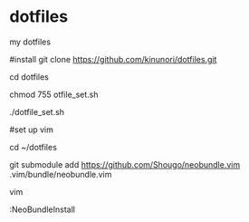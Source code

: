 dotfiles
========

my dotfiles

#install
git clone https://github.com/kinunori/dotfiles.git

cd dotfiles

chmod 755 otfile_set.sh

./dotfile_set.sh

#set up vim

cd ~/dotfiles

git submodule add https://github.com/Shougo/neobundle.vim .vim/bundle/neobundle.vim

vim

:NeoBundleInstall
